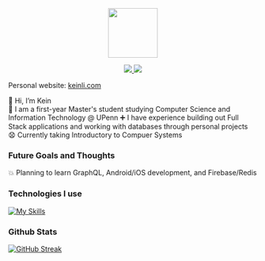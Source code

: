 <div id="header" align="center">
  <img src="https://media.giphy.com/media/M9gbBd9nbDrOTu1Mqx/giphy.gif" width="100"/>
  <p>
  <a href="https://www.linkedin.com/in/kevin-j-h-li-51324839/" rel="nofollow noreferrer">
    <img src="https://skillicons.dev/icons?i=linkedin"/>
  </a> 
  <a href="https://drive.google.com/file/d/1Mj8MAkLKnT5hxGq9v2MvnQJK1tXIenUq/view?usp=share_link">
    <img src="https://skillicons.dev/icons?i=gcp"/> 
  </a>
</p>
</div>


Personal website: [keinli.com](http://keinli.com)  

👋 Hi, I’m Kein  
📕 I am a first-year Master's student studying Computer Science and Information Technology @ UPenn
➕ I have experience building out Full Stack applications and working with databases through personal projects   
😧 Currently taking Introductory to Compuer Systems


### Future Goals and Thoughts 
💥 Planning to learn GraphQL, Android/iOS development, and Firebase/Redis




### Technologies I use
[![My Skills](https://skillicons.dev/icons?i=java,js,py,react,nodejs,mongodb,express,postgres,tailwind,jest,git&perline=6)](https://skillicons.dev)


### Github Stats
[![GitHub Streak](https://github-readme-streak-stats.herokuapp.com?user=kein-1)](https://git.io/streak-stats)

